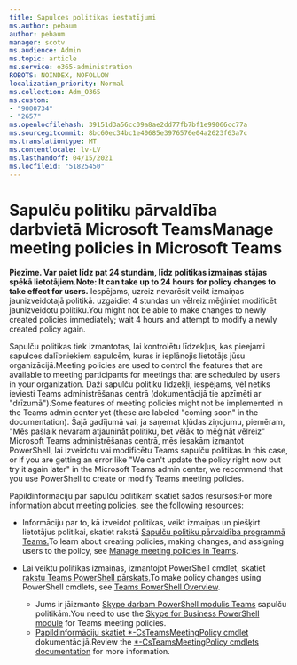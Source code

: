 ```yaml
---
title: Sapulces politikas iestatījumi
ms.author: pebaum
author: pebaum
manager: scotv
ms.audience: Admin
ms.topic: article
ms.service: o365-administration
ROBOTS: NOINDEX, NOFOLLOW
localization_priority: Normal
ms.collection: Adm_O365
ms.custom:
- "9000734"
- "2657"
ms.openlocfilehash: 39151d3a56cc09a8ae2dd77fb7bf1e99066cc77a
ms.sourcegitcommit: 8bc60ec34bc1e40685e3976576e04a2623f63a7c
ms.translationtype: MT
ms.contentlocale: lv-LV
ms.lasthandoff: 04/15/2021
ms.locfileid: "51825450"
---
```

# <a name="manage-meeting-policies-in-microsoft-teams"></a><span data-ttu-id="931e9-102">Sapulču politiku pārvaldība darbvietā Microsoft Teams</span><span class="sxs-lookup"><span data-stu-id="931e9-102">Manage meeting policies in Microsoft Teams</span></span>

<span data-ttu-id="931e9-103">**Piezīme. Var paiet līdz pat 24 stundām, līdz politikas izmaiņas stājas spēkā lietotājiem.**</span><span class="sxs-lookup"><span data-stu-id="931e9-103">**Note: It can take up to 24 hours for policy changes to take effect for users.**</span></span> <span data-ttu-id="931e9-104">Iespējams, uzreiz nevarēsit veikt izmaiņas jaunizveidotajā politikā. uzgaidiet 4 stundas un vēlreiz mēģiniet modificēt jaunizveidotu politiku.</span><span class="sxs-lookup"><span data-stu-id="931e9-104">You might not be able to make changes to newly created policies immediately; wait 4 hours and attempt to modify a newly created policy again.</span></span>

<span data-ttu-id="931e9-105">Sapulču politikas tiek izmantotas, lai kontrolētu līdzekļus, kas pieejami sapulces dalībniekiem sapulcēm, kuras ir ieplānojis lietotājs jūsu organizācijā.</span><span class="sxs-lookup"><span data-stu-id="931e9-105">Meeting policies are used to control the features that are available to meeting participants for meetings that are scheduled by users in your organization.</span></span> <span data-ttu-id="931e9-106">Daži sapulču politiku līdzekļi, iespējams, vēl netiks ieviesti Teams administrēšanas centrā (dokumentācijā tie apzīmēti ar "drīzumā").</span><span class="sxs-lookup"><span data-stu-id="931e9-106">Some features of meeting policies might not be implemented in the Teams admin center yet (these are labeled "coming soon" in the documentation).</span></span> <span data-ttu-id="931e9-107">Šajā gadījumā vai, ja saņemat kļūdas ziņojumu, piemēram, "Mēs pašlaik nevaram atjaunināt politiku, bet vēlāk to mēģināt vēlreiz" Microsoft Teams administrēšanas centrā, mēs iesakām izmantot PowerShell, lai izveidotu vai modificētu Teams sapulču politikas.</span><span class="sxs-lookup"><span data-stu-id="931e9-107">In this case, or if you are getting an error like "We can't update the policy right now but try it again later" in the Microsoft Teams admin center, we recommend that you use PowerShell to create or modify Teams meeting policies.</span></span> 

<span data-ttu-id="931e9-108">Papildinformāciju par sapulču politikām skatiet šādos resursos:</span><span class="sxs-lookup"><span data-stu-id="931e9-108">For more information about meeting policies, see the following resources:</span></span>

- <span data-ttu-id="931e9-109">Informāciju par to, kā izveidot politikas, veikt izmaiņas un piešķirt lietotājus politikai, skatiet rakstā [Sapulču politiku pārvaldība programmā Teams.](https://docs.microsoft.com/microsoftteams/meeting-policies-in-teams)</span><span class="sxs-lookup"><span data-stu-id="931e9-109">To learn about creating policies, making changes, and assigning users to the policy, see [Manage meeting policies in Teams](https://docs.microsoft.com/microsoftteams/meeting-policies-in-teams).</span></span>

- <span data-ttu-id="931e9-110">Lai veiktu politikas izmaiņas, izmantojot PowerShell cmdlet, skatiet [rakstu Teams PowerShell pārskats.](https://docs.microsoft.com/microsoftteams/teams-powershell-overview)</span><span class="sxs-lookup"><span data-stu-id="931e9-110">To make policy changes using PowerShell cmdlets, see [Teams PowerShell Overview](https://docs.microsoft.com/microsoftteams/teams-powershell-overview).</span></span> 
    - <span data-ttu-id="931e9-111">Jums ir jāizmanto [Skype darbam PowerShell modulis Teams](https://docs.microsoft.com/skypeforbusiness/set-up-your-computer-for-windows-powershell/download-and-install-the-skype-for-business-online-connector) sapulču politikām.</span><span class="sxs-lookup"><span data-stu-id="931e9-111">You need to use the [Skype for Business PowerShell module](https://docs.microsoft.com/skypeforbusiness/set-up-your-computer-for-windows-powershell/download-and-install-the-skype-for-business-online-connector) for Teams meeting policies.</span></span> 
    - <span data-ttu-id="931e9-112">[Papildinformāciju skatiet \*-CsTeamsMeetingPolicy cmdlet](https://docs.microsoft.com/search/?search=CsTeamsMeetingPolicy&view=skype-ps) dokumentācijā.</span><span class="sxs-lookup"><span data-stu-id="931e9-112">Review the [\*-CsTeamsMeetingPolicy cmdlets documentation](https://docs.microsoft.com/search/?search=CsTeamsMeetingPolicy&view=skype-ps) for more information.</span></span>

